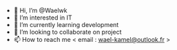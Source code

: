 - 👋 Hi, I’m @Waelwk
- 👀 I’m interested in IT
- 🌱 I’m currently learning development
- 💞️ I’m looking to collaborate on project 
- 📫 How to reach me < email : wael-kamel@outlook.fr >

<!---
Waelwk/Waelwk is a ✨ special ✨ repository because its `README.md` (this file) appears on your GitHub profile.
You can click the Preview link to take a look at your changes.
--->
